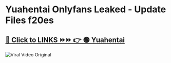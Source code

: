 
 # Yuahentai Onlyfans Leaked - Update Files f20es

## <h2><a href="https://clipsfans.com/Yuahentai&ref=git">🔗 Click to LINKS ⏩⏩ 👉 🟢 Yuahentai </a></h2>

<a href="https://clipsfans.com/Yuahentai&ref=git" rel="nofollow" data-target="animated-image.originalLink"><img src="https://i.ibb.co.com/xMMVF88/686577567.gif" alt="Viral Video Original" style="max-width: 100%; display: inline-block;" data-target="animated-image.originalImage"></a>


